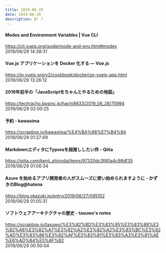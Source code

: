 ```yaml
---
title: 2019-06-29
date: 2019-06-29
description: B! 7
---
```


#### Modes and Environment Variables | Vue CLI
https://cli.vuejs.org/guide/mode-and-env.html#modes<br>
2019/06/29 14:38:31<br>


#### Vue.js アプリケーションを Docker 化する — Vue.js
https://jp.vuejs.org/v2/cookbook/dockerize-vuejs-app.html<br>
2019/06/29 13:26:12<br>


#### 2019年前半の「JavaScriptをちゃんとやるための地図」
https://techracho.bpsinc.jp/hachi8833/2019_06_28/75994<br>
2019/06/29 02:00:25<br>


#### 予約 - kawasima
https://scrapbox.io/kawasima/%E4%BA%88%E7%B4%84<br>
2019/06/29 01:27:49<br>


#### MarkdownエディタにTyporaを超推ししたい件 - Qiita
https://qiita.com/kenji_shinoda/items/97320dc3f40a4c98df35<br>
2019/06/29 01:06:34<br>


#### Azure を始めるアプリ開発者の人がスムーズに使い始められますように - かずきのBlog@hatena
https://blog.okazuki.jp/entry/2019/06/27/095152<br>
2019/06/29 01:05:31<br>


#### ソフトウェアアーキテクチャの歴史 - tasuwo's notes
https://scrapbox.io/tasuwo/%E3%82%BD%E3%83%95%E3%83%88%E3%82%A6%E3%82%A7%E3%82%A2%E3%82%A2%E3%83%BC%E3%82%AD%E3%83%86%E3%82%AF%E3%83%81%E3%83%A3%E3%81%AE%E6%AD%B4%E5%8F%B2<br>
2019/06/29 00:50:04<br>



